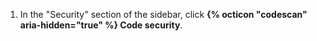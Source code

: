 1. In the "Security" section of the sidebar, click **{% octicon "codescan" aria-hidden="true" %} Code security**.
